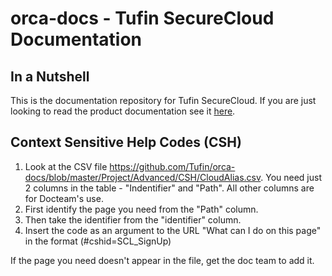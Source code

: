 # orca-docs - Tufin SecureCloud Documentation

## In a Nutshell 

This is the documentation repository for Tufin SecureCloud. If you are just looking to read the product documentation see it [here](https://forum.tufin.com/support/kc/R_securecloud). 

## Context Sensitive Help Codes (CSH)
1. Look at the CSV file https://github.com/Tufin/orca-docs/blob/master/Project/Advanced/CSH/CloudAlias.csv. You need just 2 columns in the table - "Indentifier" and "Path". All other columns are for Docteam's use.
2. First identify the page you need from the "Path" column.
3. Then take the identifier from the "identifier" column.
4. Insert the code as an argument to the URL "What can I do on this page" in the format (<URL>#cshid=SCL_SignUp)

If the page you need doesn't appear in the file, get the doc team to add it.
